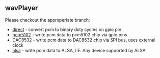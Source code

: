 wavPlayer
---------

Please checkout the approperiate branch:

* [direct](https://github.com/wryan67/wavPlayer/tree/direct) - convert pcm to binary duty cycles on gpio pin
* [pcm5102](https://github.com/wryan67/wavPlayer/tree/pcm5102) - write pcm data to pcm5102 chip via gpio pins
* [DAC8532](https://github.com/wryan67/wavPlayer/tree/DAC8532) - write pcm data to DAC8532 chip via SPI bus, uses external clock
* [alsa](https://github.com/wryan67/wavPlayer/tree/alsa) - write pcm data to ALSA, I.E. Any device supported by ALSA
